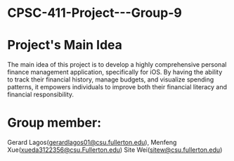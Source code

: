 # CPSC-411-Project---Group-9
# Project's Main Idea
  The main idea of this project is to develop a highly comprehensive personal finance management application, specifically for iOS. By having the ability to track their financial history, manage budgets, and visualize spending patterns, it empowers individuals to improve both their financial literacy and financial responsibility. 
# Group member:
  Gerard Lagos(gerardlagos01@csu.fullerton.edu), 
  Menfeng Xue(xueda3122356@csu.Fullerton.edu)
  Site Wei(sitew@csu.fullerton.edu)
